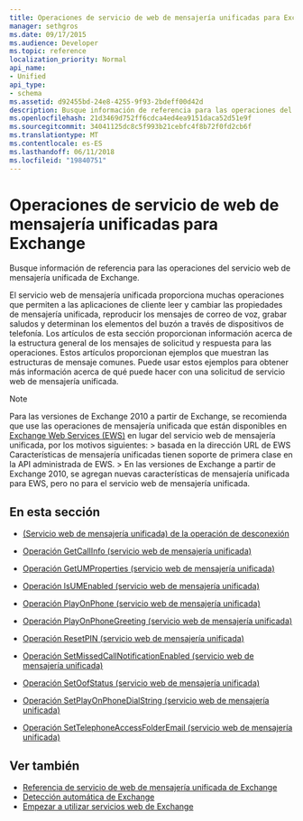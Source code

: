 ```yaml
---
title: Operaciones de servicio de web de mensajería unificadas para Exchange
manager: sethgros
ms.date: 09/17/2015
ms.audience: Developer
ms.topic: reference
localization_priority: Normal
api_name:
- Unified
api_type:
- schema
ms.assetid: d92455bd-24e8-4255-9f93-2bdeff00d42d
description: Busque información de referencia para las operaciones del servicio web de mensajería unificada de Exchange.
ms.openlocfilehash: 21d3469d752ff6cdca4ed4ea9151daca52d51e9f
ms.sourcegitcommit: 34041125dc8c5f993b21cebfc4f8b72f0fd2cb6f
ms.translationtype: MT
ms.contentlocale: es-ES
ms.lasthandoff: 06/11/2018
ms.locfileid: "19840751"
---
```

# <a name="unified-messaging-web-service-operations-for-exchange"></a>Operaciones de servicio de web de mensajería unificadas para Exchange

Busque información de referencia para las operaciones del servicio web de mensajería unificada de Exchange.
  
El servicio web de mensajería unificada proporciona muchas operaciones que permiten a las aplicaciones de cliente leer y cambiar las propiedades de mensajería unificada, reproducir los mensajes de correo de voz, grabar saludos y determinan los elementos del buzón a través de dispositivos de telefonía. Los artículos de esta sección proporcionan información acerca de la estructura general de los mensajes de solicitud y respuesta para las operaciones. Estos artículos proporcionan ejemplos que muestran las estructuras de mensaje comunes. Puede usar estos ejemplos para obtener más información acerca de qué puede hacer con una solicitud de servicio web de mensajería unificada.
  
> [!NOTE]
>  Para las versiones de Exchange 2010 a partir de Exchange, se recomienda que use las operaciones de mensajería unificada que están disponibles en [Exchange Web Services (EWS)](http://msdn.microsoft.com/library/60285497-0c4e-4e51-84e1-34dd6d89a5d8%28Office.15%29.aspx) en lugar del servicio web de mensajería unificada, por los motivos siguientes: > basada en la dirección URL de EWS Características de mensajería unificadas tienen soporte de primera clase en la API administrada de EWS. > En las versiones de Exchange a partir de Exchange 2010, se agregan nuevas características de mensajería unificada para EWS, pero no para el servicio web de mensajería unificada. 
  
## <a name="in-this-section"></a>En esta sección
<a name="bk_InThisSection"> </a>

- [(Servicio web de mensajería unificada) de la operación de desconexión](disconnect-operation-um-web-service.md)
    
- [Operación GetCallInfo (servicio web de mensajería unificada)](getcallinfo-operation-um-web-service.md)
    
- [Operación GetUMProperties (servicio web de mensajería unificada)](getumproperties-operation-um-web-service.md)
    
- [Operación IsUMEnabled (servicio web de mensajería unificada)](isumenabled-operation-um-web-service.md)
    
- [Operación PlayOnPhone (servicio web de mensajería unificada)](playonphone-operation-um-web-service.md)
    
- [Operación PlayOnPhoneGreeting (servicio web de mensajería unificada)](playonphonegreeting-operation-um-web-service.md)
    
- [Operación ResetPIN (servicio web de mensajería unificada)](resetpin-operation-um-web-service.md)
    
- [Operación SetMissedCallNotificationEnabled (servicio web de mensajería unificada)](setmissedcallnotificationenabled-operation-um-web-service.md)
    
- [Operación SetOofStatus (servicio web de mensajería unificada)](setoofstatus-operation-um-web-service.md)
    
- [Operación SetPlayOnPhoneDialString (servicio web de mensajería unificada)](setplayonphonedialstring-operation-um-web-service.md)
    
- [Operación SetTelephoneAccessFolderEmail (servicio web de mensajería unificada)](settelephoneaccessfolderemail-operation-um-web-service.md)
    
## <a name="see-also"></a>Ver también

- [Referencia de servicio de web de mensajería unificada de Exchange](unified-messaging-web-service-reference-for-exchange.md)
- [Detección automática de Exchange](../exchange-web-services/autodiscover-for-exchange.md)
- [Empezar a utilizar servicios web de Exchange](../exchange-web-services/start-using-web-services-in-exchange.md)
    

